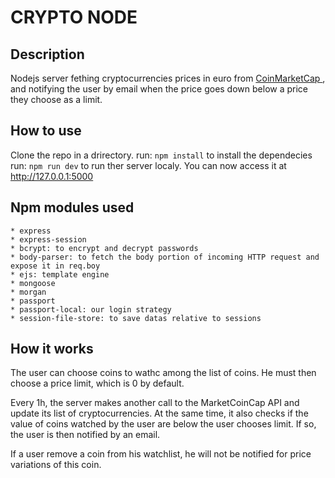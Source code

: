 # CRYPTO NODE

## Description
Nodejs server fething cryptocurrencies prices in euro from [ CoinMarketCap ](https://coinmarketcap.com/api/), and notifying the user by email when the price goes down below a price they choose as a limit.

## How to use
Clone the repo in a drirectory.
run: `npm install` to install the dependecies
run: `npm run dev` to run ther server localy.
You can now access it at http://127.0.0.1:5000

## Npm modules used
	* express
	* express-session
	* bcrypt: to encrypt and decrypt passwords
	* body-parser: to fetch the body portion of incoming HTTP request and expose it in req.boy
	* ejs: template engine
	* mongoose
	* morgan
	* passport
	* passport-local: our login strategy
	* session-file-store: to save datas relative to sessions

## How it works

The user can choose coins to wathc among the list of coins. He must then choose
a price limit, which is 0 by default.

Every 1h, the server makes another call to the MarketCoinCap API and update its list of cryptocurrencies. At the same time, it also checks if the value of coins watched by the user are below the user chooses limit. If so,  the user is then notified by an email.

If a user remove a coin from his watchlist, he will not be notified for price variations of this coin.
